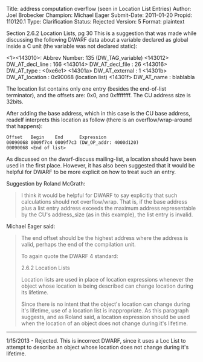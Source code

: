 Title:       address computation overflow (seen in Location List Entries)
Author:      Joel Brobecker
Champion:    Michael Eager
Submit-Date: 2011-01-20
Propid:      110120.1
Type:        Clarification
Status:      Rejected
Version:     5
Format:      plaintext

Section 2.6.2 Location Lists, pg 30
This is a suggestion that was made while discussing the following DWARF 
data about a variable declared as global inside a C unit (the variable was 
not declared static):

 <1><143010>: Abbrev Number: 135 (DW_TAG_variable)
    <143012>   DW_AT_decl_line   : 166
    <143014>   DW_AT_decl_file   : 26
    <143016>   DW_AT_type        : <0xe6e1>
    <14301a>   DW_AT_external    : 1
    <14301b>   DW_AT_location    : 0x90068      (location list)
    <14301f>   DW_AT_name        : blablabla

The location list contains only one entry (besides the end-of-list terminator), 
and the offsets are: 0x0, and 0xffffffff.  The CU address size is 32bits.

After adding the base address, which in this case is the CU base address, 
readelf interprets this location as follow (there is an overflow/wrap-around 
that happens):

    Offset   Begin    End      Expression
    00090068 0009f7c4 0009f7c3 (DW_OP_addr: 4000d120)
    00090068 <End of list>

As discussed on the dwarf-discuss mailing-list, a location should have been 
used in the first place.  However, it has also been suggested that it would be 
helpful for DWARF to be more explicit on how to treat such an entry.

Suggestion by Roland McGrath:
> I think it would be
> helpful for DWARF to say explicitly that such calculations should not
> overflow/wrap.  That is, if the base address plus a list entry address
> exceeds the maximum address representable by the CU's address_size (as in
> this example), the list entry is invalid.

Michael Eager said:

> The end offset should be the highest address where the address
> is valid, perhaps the end of the compilation unit.
>
> To again quote the DWARF 4 standard:
>
>  2.6.2 Location Lists
>
>  Location lists are used in place of location expressions
>  whenever the object whose location is being described can
>  change location during its lifetime.
>
> Since there is no intent that the object's location can change
> during it's lifetime, use of a location list is inappropriate.
> As this paragraph suggests, and as Roland said, a location
> expression should be used when the location of an object
> does not change during it's lifetime.


---

1/15/2013 - Rejected.  This is incorrect DWARF, since it uses a Loc List
to attempt to describe an object whose location does not change during
it's lifetime.  

